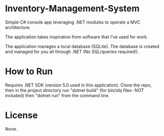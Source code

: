 # Inventory-Management-System
Simple C# console app leveraging .NET modules to operate a MVC architecture.

The application takes inspiration from software that I've used for work. 

The application manages a local database (SQLite). The database is created and managed for you all through .NET (No SQL/queries required!).

# How to Run
Requires .NET SDK (version 5.0 used in this application). Clone the repo, then in the project directory run "dotnet build" (for bin/obj files- NOT included) then "dotnet run" from the command line.

# License
None.
